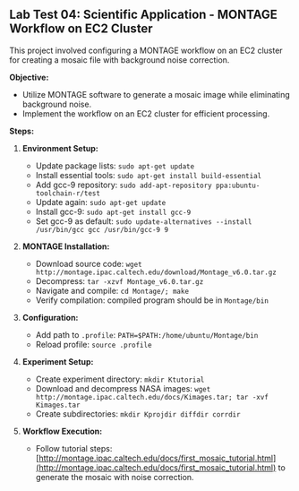## Lab Test 04: Scientific Application - MONTAGE Workflow on EC2 Cluster

This project involved configuring a MONTAGE workflow on an EC2 cluster for creating a mosaic file with background noise correction.

**Objective:**

* Utilize MONTAGE software to generate a mosaic image while eliminating background noise.
* Implement the workflow on an EC2 cluster for efficient processing.

**Steps:**

1. **Environment Setup:**
    * Update package lists: `sudo apt-get update`
    * Install essential tools: `sudo apt-get install build-essential`
    * Add gcc-9 repository: `sudo add-apt-repository ppa:ubuntu-toolchain-r/test`
    * Update again: `sudo apt-get update`
    * Install gcc-9: `sudo apt-get install gcc-9`
    * Set gcc-9 as default: `sudo update-alternatives --install /usr/bin/gcc gcc /usr/bin/gcc-9 9`

2. **MONTAGE Installation:**
    * Download source code: `wget http://montage.ipac.caltech.edu/download/Montage_v6.0.tar.gz`
    * Decompress: `tar -xzvf Montage_v6.0.tar.gz`
    * Navigate and compile: `cd Montage/; make`
    * Verify compilation: compiled program should be in `Montage/bin`

3. **Configuration:**
    * Add path to `.profile`: `PATH=$PATH:/home/ubuntu/Montage/bin`
    * Reload profile: `source .profile`

4. **Experiment Setup:**
    * Create experiment directory: `mkdir Ktutorial`
    * Download and decompress NASA images: `wget http://montage.ipac.caltech.edu/docs/Kimages.tar; tar -xvf Kimages.tar`
    * Create subdirectories: `mkdir Kprojdir diffdir corrdir`

5. **Workflow Execution:**
    * Follow tutorial steps: [http://montage.ipac.caltech.edu/docs/first_mosaic_tutorial.html](http://montage.ipac.caltech.edu/docs/first_mosaic_tutorial.html) to generate the mosaic with noise correction.
